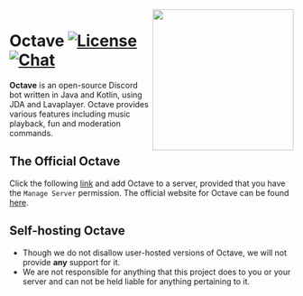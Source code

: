<img align="right" src="https://octave.gg/assets/img/logo.png" height="250" width="250">

# Octave [![License](https://img.shields.io/github/license/mashape/apistatus.svg?style=flat-square)](LICENSE) [![Chat](https://img.shields.io/badge/chat-discord-blue.svg?style=flat-square)](https://discord.gg/musicbot)
**Octave** is an open-source Discord bot written in Java and Kotlin, using JDA and Lavaplayer.
Octave provides various features including music playback, fun and moderation commands.

## The Official Octave
Click the following [link](https://discordapp.com/oauth2/authorize?client_id=201492375653056512&scope=bot&permissions=8) and add Octave to a server, provided that you have the
    `Manage Server` permission. The official website for Octave can be found [here](https://octave.gg/).

## Self-hosting Octave
- Though we do not disallow user-hosted versions of Octave, we will not provide **any** support for it.
- We are not responsible for anything that this project does to you or your server and can not be held liable 
    for anything pertaining to it. 

